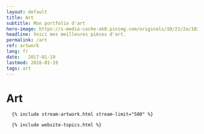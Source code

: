 ```yaml
---
layout: default
title: Art
subtitle: Mon portfolio d'art
hero-image: https://s-media-cache-ak0.pinimg.com/originals/10/21/2a/10212a15e3e139cad2071895224818da.jpg
headline: Voici mes meilleures pièces d'art.
permalink: /art
ref: artwork
lang: fr
date:   2017-01-19
lastmod: 2016-01-19
tags: art
---
```

<div class="page-feed">
<h1>Art</h1>
      
      {% include stream-artwork.html stream-limit="500" %}
      
      {% include website-topics.html %}
      
</div>

